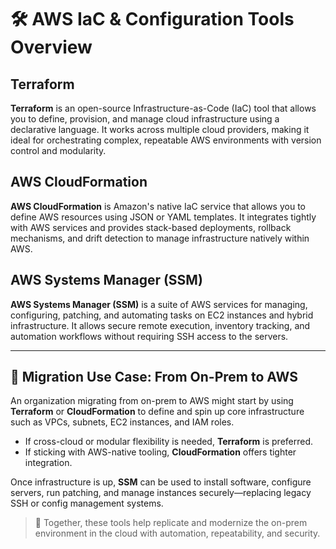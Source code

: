 # 🛠️ AWS IaC & Configuration Tools Overview

## Terraform
**Terraform** is an open-source Infrastructure-as-Code (IaC) tool that allows you to define, provision, and manage cloud infrastructure using a declarative language. It works across multiple cloud providers, making it ideal for orchestrating complex, repeatable AWS environments with version control and modularity.

## AWS CloudFormation
**AWS CloudFormation** is Amazon's native IaC service that allows you to define AWS resources using JSON or YAML templates. It integrates tightly with AWS services and provides stack-based deployments, rollback mechanisms, and drift detection to manage infrastructure natively within AWS.

## AWS Systems Manager (SSM)
**AWS Systems Manager (SSM)** is a suite of AWS services for managing, configuring, patching, and automating tasks on EC2 instances and hybrid infrastructure. It allows secure remote execution, inventory tracking, and automation workflows without requiring SSH access to the servers.

---

## 🧭 Migration Use Case: From On-Prem to AWS

An organization migrating from on-prem to AWS might start by using **Terraform** or **CloudFormation** to define and spin up core infrastructure such as VPCs, subnets, EC2 instances, and IAM roles.

- If cross-cloud or modular flexibility is needed, **Terraform** is preferred.
- If sticking with AWS-native tooling, **CloudFormation** offers tighter integration.

Once infrastructure is up, **SSM** can be used to install software, configure servers, run patching, and manage instances securely—replacing legacy SSH or config management systems.

> 🔁 Together, these tools help replicate and modernize the on-prem environment in the cloud with automation, repeatability, and security.

